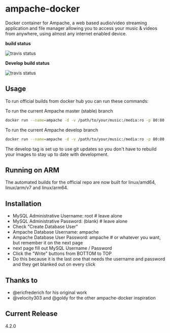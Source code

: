 # ampache-docker

Docker container for Ampache, a web based audio/video streaming application and file manager allowing you to access your music & videos from anywhere, using almost any internet enabled device.

**build status**

![travis status](https://travis-ci.org/ampache/ampache-docker.svg?branch=master)

**Develop build status**

![travis status](https://travis-ci.org/ampache/ampache-docker.svg?branch=develop)

## Usage

To run official builds from docker hub you can run these commands:

To run the current Ampache master (stable) branch
```bash
docker run --name=ampache -d -v /path/to/your/music:/media:ro -p 80:80 ampache/ampache
```

To run the current Ampache develop branch
```bash
docker run --name=ampache -d -v /path/to/your/music:/media:ro -p 80:80 ampache/ampache:develop
```

The develop tag is set up to use git updates so you don't have to rebuild your images to stay up to date with development.

## Running on ARM

The automated builds for the official repo are now built for linux/amd64, linux/arm/v7 and linux/arm64.

## Installation
- MySQL Administrative Username: root    # leave alone
- MySQL Administrative Password: (blank) # leave alone
- Check "Create Database User"
- Ampache Database Username: ampache
- Ampache Database User Password: ampache # or whatever you want, but remember it on the next page
- next page fill out MySQL Username / Password
- Click the "Write" buttons from BOTTOM to TOP
- Do this because it is the last one that needs the username and password and they get blanked out on every click

## Thanks to
- @ericfrederich for his original work
- @velocity303 and @goldy for the other ampache-docker inspiration

## Current Release

4.2.0
